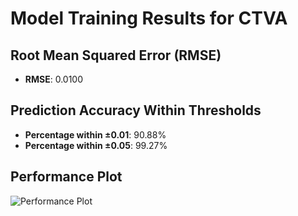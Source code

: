 # Model Training Results for CTVA

## Root Mean Squared Error (RMSE)
- **RMSE**: 0.0100

## Prediction Accuracy Within Thresholds
- **Percentage within ±0.01**: 90.88%
- **Percentage within ±0.05**: 99.27%

## Performance Plot
![Performance Plot](../imgs/CTVA.png)
